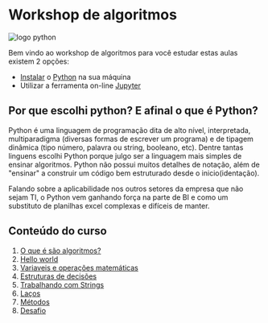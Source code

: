 # Workshop de algoritmos
![logo python](https://www.python.org/static/img/python-logo.png)

Bem vindo ao workshop de algoritmos para você estudar estas aulas existem 2 opções:
- [Instalar](https://python.org.br/instalacao-windows/) o [Python](https://www.python.org/) na sua máquina
- Utilizar a ferramenta on-line [Jupyter](https://mybinder.org/v2/gh/ipython/ipython-in-depth/master?filepath=binder/Index.ipynb)

## Por que escolhi python? E afinal o que é Python?
Python é uma linguagem de programação dita de alto nível, interpretada, multiparadigma (diversas formas de escrever um programa) e de tipagem dinâmica (tipo número, palavra ou string, booleano, etc).
Dentre tantas linguens escolhi Python porque julgo ser a linguagem mais simples de ensinar algoritmos. Python não possui muitos detalhes de notação, além de "ensinar" a construir um código bem estruturado desde o inicio(identação).

Falando sobre a aplicabilidade nos outros setores da empresa que não sejam TI, o Python vem ganhando força na parte de BI e como um substituto de planilhas excel complexas e difíceis de manter.

## Conteúdo do curso
1. [O que é são algoritmos?](Tema_1/README.md)
2. [Hello world](Tema_2/README.md)
3. [Variaveis e operações matemáticas](Tema_3/README.md)
4. [Estruturas de decisões](Tema_4/README.md)
5. [Trabalhando com Strings](Tema_5/README.md)
6. [Laços](Tema_6/README.md)
7. [Métodos](Tema_7/README.md)
8. [Desafio](Tema_8/README.md)